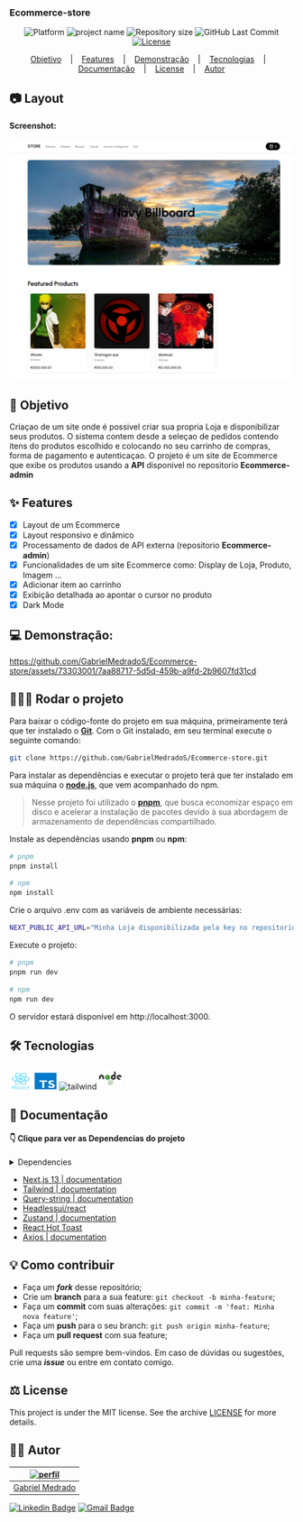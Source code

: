 ### Ecommerce-store
<p align='center'>
<b height="50%" width="50%"></b>
</p>

<p align="center">
    <img alt="Platform" src="https://img.shields.io/static/v1?label=Platform&message=PC&color=030712&labelColor=262626">
    <img alt="project name" src="https://img.shields.io/badge/Ecommerce-store-030712?&labelColor=262626"></img>    
    <img alt="Repository size" src="https://img.shields.io/github/repo-size/GabrielMedradoS/Ecommerce-store?color=030712&labelColor=262626">
    <img alt="GitHub Last Commit" src="https://img.shields.io/github/last-commit/gabrielmedrados/Ecommerce-store?&color=030712&labelColor=262626">    
    <a href="">
        <img alt="License" src="https://img.shields.io/static/v1?label=License&message=MIT&color=030712&labelColor=262626">
    </a>
</p>

<p align="center">
    <a href="#-objetivo">Objetivo</a> &nbsp;&nbsp;&nbsp;|&nbsp;&nbsp;&nbsp;
    <a href="#-features">Features</a> &nbsp;&nbsp;&nbsp;|&nbsp;&nbsp;&nbsp;
    <a href="#-demonstração">Demonstração</a> &nbsp;&nbsp;&nbsp;|&nbsp;&nbsp;&nbsp;
    <a href="#-tecnologias">Tecnologias</a> &nbsp;&nbsp;&nbsp;|&nbsp;&nbsp;&nbsp;
    <a href="#-documentação">Documentação</a> &nbsp;&nbsp;&nbsp;|&nbsp;&nbsp;&nbsp;
    <a href="LICENSE">License</a> &nbsp;&nbsp;&nbsp;|&nbsp;&nbsp;&nbsp;
    <a href="#-autor">Autor</a> 
</p>

## 📷 Layout

#### Screenshot:

<div align='center'>
<img src=".github/github image.png"/>
</div>

## 🎯 Objetivo

Criaçao de um site onde é possivel criar sua propria Loja e disponibilizar seus produtos. O sistema contem desde a seleçao de pedidos contendo itens do produtos escolhido e colocando no seu carrinho de compras, forma de pagamento e autenticaçao.
O projeto é um site de Ecommerce que exibe os produtos usando a **API** disponivel no repositorio **Ecommerce-admin**

## ✨ Features

- [x] Layout de um Ecommerce
- [x] Layout responsivo e dinâmico
- [x] Processamento de dados de API externa (repositorio **Ecommerce-admin**)
- [x] Funcionalidades de um site Ecommerce como: Display de Loja, Produto, Imagem ...
- [x] Adicionar item ao carrinho
- [x] Exibição detalhada ao apontar o cursor no produto
- [x] Dark Mode

## 💻 Demonstração:

https://github.com/GabrielMedradoS/Ecommerce-store/assets/73303001/7aa88717-5d5d-459b-a9fd-2b9607fd31cd

## 🚴🏻‍♂️ Rodar o projeto

Para baixar o código-fonte do projeto em sua máquina, primeiramente terá que ter instalado o [**Git**](https://git-scm.com/).
Com o Git instalado, em seu terminal execute o seguinte comando:

```bash
git clone https://github.com/GabrielMedradoS/Ecommerce-store.git
```

Para instalar as dependências e executar o projeto terá que ter instalado em sua máquina o [**node.js**](https://nodejs.org/en/), que vem acompanhado do npm.

> Nesse projeto foi utilizado o [**pnpm**](https://pnpm.io/), que busca economizar espaço em disco e acelerar a instalação de pacotes devido à sua abordagem de armazenamento de dependências compartilhado.

Instale as dependências usando **pnpm** ou **npm**:

```bash
# pnpm
pnpm install
```

```bash
# npm
npm install
```

Crie o arquivo .env com as variáveis de ambiente necessárias:

```bash
NEXT_PUBLIC_API_URL="Minha Loja disponibilizada pela key no repositorio ecommerce-admin"
```

Execute o projeto:

```bash
# pnpm
pnpm run dev
```

```bash
# npm
npm run dev
```

O servidor estará disponível em http://localhost:3000.

## 🛠 Tecnologias

<div>
  <img src="https://raw.githubusercontent.com/devicons/devicon/master/icons/react/react-original-wordmark.svg" alt="react" height="30" width="40"/>
  <img src="https://raw.githubusercontent.com/devicons/devicon/master/icons/typescript/typescript-original.svg"
  alt="typescript" height="30" width="40"/>
  <img src="https://cdn.jsdelivr.net/gh/devicons/devicon/icons/tailwindcss/tailwindcss-plain.svg" alt="tailwind" height="30" width="40" />
  <img src="https://raw.githubusercontent.com/devicons/devicon/master/icons/nodejs/nodejs-original-wordmark.svg" alt="nodejs" width="40" height="40"/>
</div>

## 📜 Documentação

#### 👇 Clique para ver as Dependencias do projeto

<details>
    <summary>Dependencies</summary>

```json
{
  "name": "ecommerce-store",
  "version": "0.1.0",
  "private": true,
  "scripts": {
    "dev": "next dev",
    "build": "next build",
    "start": "next start",
    "lint": "next lint"
  },
  "dependencies": {
    "@headlessui/react": "^1.7.17",
    "axios": "^1.6.3",
    "clsx": "^2.0.0",
    "lucide-react": "^0.302.0",
    "next": "14.0.4",
    "next-themes": "^0.2.1",
    "query-string": "^8.1.0",
    "react": "^18",
    "react-dom": "^18",
    "react-hot-toast": "^2.4.1",
    "tailwind-merge": "^2.2.0",
    "zustand": "^4.4.7"
  },
  "devDependencies": {
    "@types/node": "^20",
    "@types/react": "^18",
    "@types/react-dom": "^18",
    "autoprefixer": "^10.0.1",
    "eslint": "^8",
    "eslint-config-next": "14.0.4",
    "postcss": "^8",
    "tailwindcss": "^3.3.0",
    "typescript": "^5"
  }
}
```

</details>

- [Next.js 13 | documentation](https://nextjs.org/docs)
- [Tailwind | documentation](https://tailwindcss.com/docs/installation/using-postcss)
- [Query-string | documentation](https://www.npmjs.com/package/query-string)
- [Headlessui/react](https://headlessui.com/)
- [Zustand | documentation](https://zustand-demo.pmnd.rs/)
- [React Hot Toast](https://react-hot-toast.com/)
- [Axios | documentation](https://axios-http.com/ptbr/docs/intro)

## 💡 Como contribuir

- Faça um **_fork_** desse repositório;
- Crie um **branch** para a sua feature: `git checkout -b minha-feature`;
- Faça um **commit** com suas alterações: `git commit -m 'feat: Minha nova feature'`;
- Faça um **push** para o seu branch: `git push origin minha-feature`;
- Faça um **pull request** com sua feature;

Pull requests são sempre bem-vindos. Em caso de dúvidas ou sugestões, crie uma _**issue**_ ou entre em contato comigo.

## ⚖️ License

This project is under the MIT license. See the archive [LICENSE](https://github.com/GabrielMedradoS/Ecommerce-store/blob/master/LICENSE) for more details.

## ✍🏾 Autor

| <a href="https://github.com/gabrielmedrados/"><img src="https://user-images.githubusercontent.com/73303001/126536001-655e3cbd-facd-4de1-992f-b8d9d3656ace.jpg" width="100" alt="perfil"/><br>
| :-------------------------: |
| <a href="https://github.com/gabrielmedrados/"> Gabriel Medrado |</a> |

[![Linkedin Badge](https://img.shields.io/badge/-GabrielMedrado-blue?style=flat-square&logo=Linkedin&logoColor=white)](https://www.linkedin.com/in/gabriel-medrado-de-souza-9a30b3206/)
[![Gmail Badge](https://img.shields.io/badge/-gabriel.medradoo@hotmail.com-1769ff?style=flat-square&logo=Gmail&logoColor=white)](mailto:gabriel.medradoo@hotmail.com)
